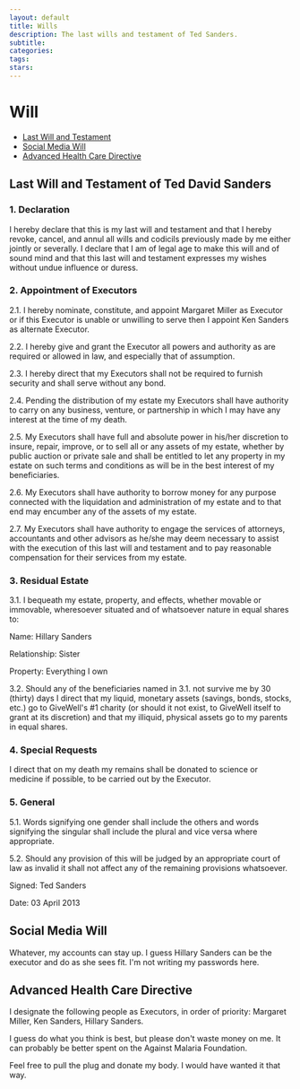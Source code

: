 ```yaml
---
layout: default
title: Wills
description: The last wills and testament of Ted Sanders.
subtitle:
categories:
tags:
stars:
---
```


# Will

<ul class="no-bullets">
<li><a href="#will">Last Will and Testament</a></li>
<li><a href="#socialmediawill">Social Media Will</a></li>
<li><a href="#pulltheplug">Advanced Health Care Directive</a></li>
</ul>


<h2 id="will">Last Will and Testament of Ted David Sanders</h2>

<h3>1. Declaration</h3>

<p>I hereby declare that this is my last will and testament and that I hereby revoke, cancel, and annul all wills and codicils previously made by me either jointly or severally. I declare that I am of legal age to make this will and of sound mind and that this last will and testament expresses my wishes without undue influence or duress.</p>

<h3>2. Appointment of Executors</h3>

<p>2.1.    I hereby nominate, constitute, and appoint Margaret Miller as Executor or if this Executor is unable or unwilling to serve then I appoint Ken Sanders as alternate Executor.</p>

<p>2.2.    I hereby give and grant the Executor all powers and authority as are required or allowed in law, and especially that of assumption.</p>

<p>2.3.    I hereby direct that my Executors shall not be required to furnish security and shall serve without any bond.</p>

<p>2.4.    Pending the distribution of my estate my Executors shall have authority to carry on any business, venture, or partnership in which I may have any interest at the time of my death.</p>

<p>2.5.    My Executors shall have full and absolute power in his/her discretion to insure, repair, improve, or to sell all or any assets of my estate, whether by public auction or private sale and shall be entitled to let any property in my estate on such terms and conditions as will be in the best interest of my beneficiaries.</p>

<p>2.6.    My Executors shall have authority to borrow money for any purpose connected with the liquidation and administration of my estate and to that end may encumber any of the assets of my estate.</p>

<p>2.7.    My Executors shall have authority to engage the services of attorneys, accountants and other advisors as he/she may deem necessary to assist with the execution of this last will and testament and to pay reasonable compensation for their services from my estate.</p>

<h3>3. Residual Estate</h3>

<p>3.1.    I bequeath my estate, property, and effects, whether movable or immovable, wheresoever situated and of whatsoever nature in equal shares to:</p>

<p>Name: Hillary Sanders</p>
<p>Relationship: Sister</p>
<p>Property: Everything I own</p>

<p>3.2.    Should any of the beneficiaries named in 3.1. not survive me by 30 (thirty) days I direct that my liquid, monetary assets (savings, bonds, stocks, etc.) go to GiveWell's #1 charity (or should it not exist, to GiveWell itself to grant at its discretion) and that my illiquid, physical assets go to my parents in equal shares.</p>

<h3>4. Special Requests</h3>

<p>I direct that on my death my remains shall be donated to science or medicine if possible, to be carried out by the Executor.</p>

<h3>5. General</h3>

<p>5.1.    Words signifying one gender shall include the others and words signifying the singular shall include the plural and vice versa where appropriate.</p>

<p>5.2.    Should any provision of this will be judged by an appropriate court of law as invalid it shall not affect any of the remaining provisions whatsoever.</p>

<p>Signed: Ted Sanders</p>
<p>Date: 03 April 2013</p>

<h2 id="socialmediawill">Social Media Will</h2>

<p>Whatever, my accounts can stay up. I guess Hillary Sanders can be the executor and do as she sees fit. I'm not writing my passwords here.</p>


<h2 id="pulltheplug">Advanced Health Care Directive</h2>

<p>I designate the following people as Executors, in order of priority: Margaret Miller, Ken Sanders, Hillary Sanders.</p>

<p>I guess do what you think is best, but please don't waste money on me. It can probably be better spent on the Against Malaria Foundation.</p>

<p>Feel free to pull the plug and donate my body. I would have wanted it that way.</p>

